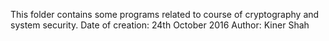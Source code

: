   This folder contains some programs related to course of cryptography and system security.
  Date of creation: 24th October 2016
  Author: Kiner Shah
